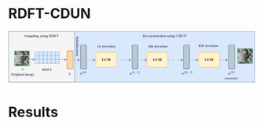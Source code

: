 # RDFT-CDUN


![image](https://github.com/dwt112/RDFT-CDUN/blob/main/Figs/paper2_framework.png)

# Results
